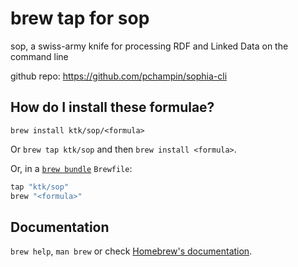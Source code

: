 # brew tap for sop

sop, a swiss-army knife for processing RDF and Linked Data on the command line

github repo: https://github.com/pchampin/sophia-cli

## How do I install these formulae?

`brew install ktk/sop/<formula>`

Or `brew tap ktk/sop` and then `brew install <formula>`.

Or, in a [`brew bundle`](https://github.com/Homebrew/homebrew-bundle) `Brewfile`:

```ruby
tap "ktk/sop"
brew "<formula>"
```

## Documentation

`brew help`, `man brew` or check [Homebrew's documentation](https://docs.brew.sh).
